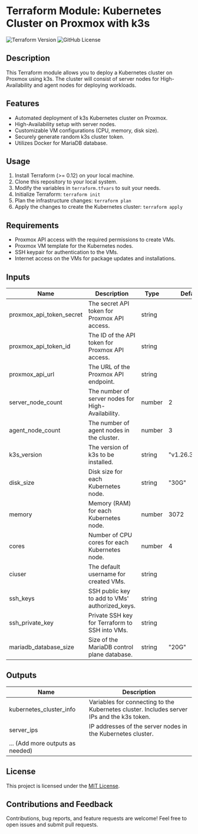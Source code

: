 # Terraform Module: Kubernetes Cluster on Proxmox with k3s

![Terraform Version](https://img.shields.io/badge/Terraform-%3E%3D0.12-blueviolet)
![GitHub License](https://img.shields.io/github/license/diogosilva30/terraform-k3s-proxmox)

## Description

This Terraform module allows you to deploy a Kubernetes cluster on Proxmox using k3s. The cluster will consist of server nodes for High-Availability and agent nodes for deploying workloads.

## Features

- Automated deployment of k3s Kubernetes cluster on Proxmox.
- High-Availability setup with server nodes.
- Customizable VM configurations (CPU, memory, disk size).
- Securely generate random k3s cluster token.
- Utilizes Docker for MariaDB database.

## Usage

1. Install Terraform (>= 0.12) on your local machine.
2. Clone this repository to your local system.
3. Modify the variables in `terraform.tfvars` to suit your needs.
4. Initialize Terraform: `terraform init`
5. Plan the infrastructure changes: `terraform plan`
6. Apply the changes to create the Kubernetes cluster: `terraform apply`

## Requirements

- Proxmox API access with the required permissions to create VMs.
- Proxmox VM template for the Kubernetes nodes.
- SSH keypair for authentication to the VMs.
- Internet access on the VMs for package updates and installations.

## Inputs

| Name                           | Description                                     | Type     | Default       |
|--------------------------------|-------------------------------------------------|----------|---------------|
| proxmox_api_token_secret       | The secret API token for Proxmox API access.   | string   |               |
| proxmox_api_token_id           | The ID of the API token for Proxmox API access.| string   |               |
| proxmox_api_url                | The URL of the Proxmox API endpoint.           | string   |               |
| server_node_count              | The number of server nodes for High-Availability. | number | 2             |
| agent_node_count               | The number of agent nodes in the cluster.      | number   | 3             |
| k3s_version                    | The version of k3s to be installed.            | string   | "v1.26.3+k3s1" |
| disk_size                      | Disk size for each Kubernetes node.            | string   | "30G"         |
| memory                         | Memory (RAM) for each Kubernetes node.         | number   | 3072          |
| cores                          | Number of CPU cores for each Kubernetes node.  | number   | 4             |
| ciuser                         | The default username for created VMs.          | string   |               |
| ssh_keys                       | SSH public key to add to VMs' authorized_keys. | string   |               |
| ssh_private_key                | Private SSH key for Terraform to SSH into VMs. | string   |               |
| mariadb_database_size          | Size of the MariaDB control plane database.    | string   | "20G"         |

## Outputs

| Name                         | Description                              |
|------------------------------|------------------------------------------|
| kubernetes_cluster_info      | Variables for connecting to the Kubernetes cluster. Includes server IPs and the k3s token. |
| server_ips                   | IP addresses of the server nodes in the Kubernetes cluster. |
| ... (Add more outputs as needed) |

## License

This project is licensed under the [MIT License](LICENSE).

## Contributions and Feedback

Contributions, bug reports, and feature requests are welcome! Feel free to open issues and submit pull requests.
